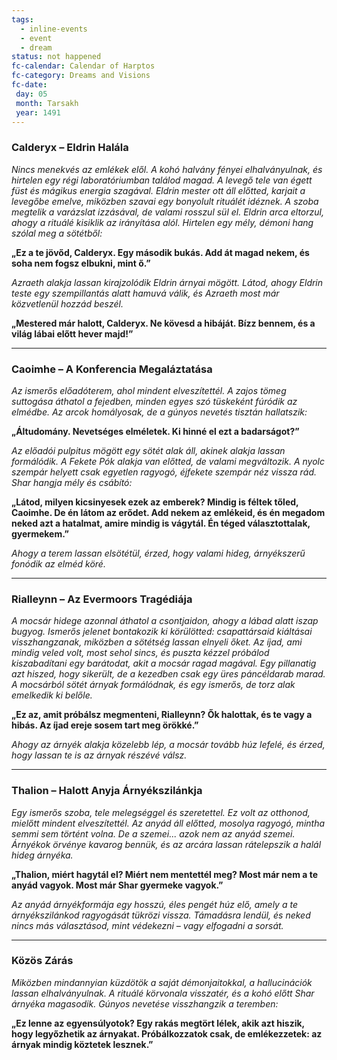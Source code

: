```yaml
---
tags:
  - inline-events
  - event
  - dream
status: not happened
fc-calendar: Calendar of Harptos
fc-category: Dreams and Visions
fc-date:
 day: 05
 month: Tarsakh
 year: 1491
---
```


### **Calderyx – Eldrin Halála**

_Nincs menekvés az emlékek elől. A kohó halvány fényei elhalványulnak, és hirtelen egy régi laboratóriumban találod magad. A levegő tele van égett füst és mágikus energia szagával. Eldrin mester ott áll előtted, karjait a levegőbe emelve, miközben szavai egy bonyolult rituálét idéznek. A szoba megtelik a varázslat izzásával, de valami rosszul sül el. Eldrin arca eltorzul, ahogy a rituálé kisiklik az irányítása alól. Hirtelen egy mély, démoni hang szólal meg a sötétből:_

**„Ez a te jövőd, Calderyx. Egy második bukás. Add át magad nekem, és soha nem fogsz elbukni, mint ő.”**

_Azraeth alakja lassan kirajzolódik Eldrin árnyai mögött. Látod, ahogy Eldrin teste egy szempillantás alatt hamuvá válik, és Azraeth most már közvetlenül hozzád beszél._

**„Mestered már halott, Calderyx. Ne kövesd a hibáját. Bízz bennem, és a világ lábai előtt hever majd!”**

---

### **Caoimhe – A Konferencia Megaláztatása**

_Az ismerős előadóterem, ahol mindent elveszítettél. A zajos tömeg suttogása áthatol a fejedben, minden egyes szó tüskeként fúródik az elmédbe. Az arcok homályosak, de a gúnyos nevetés tisztán hallatszik:_

**„Áltudomány. Nevetséges elméletek. Ki hinné el ezt a badarságot?”**

_Az előadói pulpitus mögött egy sötét alak áll, akinek alakja lassan formálódik. A Fekete Pók alakja van előtted, de valami megváltozik. A nyolc szempár helyett csak egyetlen ragyogó, éjfekete szempár néz vissza rád. Shar hangja mély és csábító:_

**„Látod, milyen kicsinyesek ezek az emberek? Mindig is féltek tőled, Caoimhe. De én látom az erődet. Add nekem az emlékeid, és én megadom neked azt a hatalmat, amire mindig is vágytál. Én téged választottalak, gyermekem.”**

_Ahogy a terem lassan elsötétül, érzed, hogy valami hideg, árnyékszerű fonódik az elméd köré._

---

### **Rialleynn – Az Evermoors Tragédiája**

_A mocsár hidege azonnal áthatol a csontjaidon, ahogy a lábad alatt iszap bugyog. Ismerős jelenet bontakozik ki körülötted: csapattársaid kiáltásai visszhangzanak, miközben a sötétség lassan elnyeli őket. Az íjad, ami mindig veled volt, most sehol sincs, és puszta kézzel próbálod kiszabadítani egy barátodat, akit a mocsár ragad magával. Egy pillanatig azt hiszed, hogy sikerült, de a kezedben csak egy üres páncéldarab marad. A mocsárból sötét árnyak formálódnak, és egy ismerős, de torz alak emelkedik ki belőle._

**„Ez az, amit próbálsz megmenteni, Rialleynn? Ők halottak, és te vagy a hibás. Az íjad ereje sosem tart meg örökké.”**

_Ahogy az árnyék alakja közelebb lép, a mocsár tovább húz lefelé, és érzed, hogy lassan te is az árnyak részévé válsz._

---

### **Thalion – Halott Anyja Árnyékszilánkja**

_Egy ismerős szoba, tele melegséggel és szeretettel. Ez volt az otthonod, mielőtt mindent elveszítettél. Az anyád áll előtted, mosolya ragyogó, mintha semmi sem történt volna. De a szemei... azok nem az anyád szemei. Árnyékok örvénye kavarog bennük, és az arcára lassan rátelepszik a halál hideg árnyéka._

**„Thalion, miért hagytál el? Miért nem mentettél meg? Most már nem a te anyád vagyok. Most már Shar gyermeke vagyok.”**

_Az anyád árnyékformája egy hosszú, éles pengét húz elő, amely a te árnyékszilánkod ragyogását tükrözi vissza. Támadásra lendül, és neked nincs más választásod, mint védekezni – vagy elfogadni a sorsát._

---

### **Közös Zárás**

_Miközben mindannyian küzdötök a saját démonjaitokkal, a hallucinációk lassan elhalványulnak. A rituálé körvonala visszatér, és a kohó előtt Shar árnyéka magasodik. Gúnyos nevetése visszhangzik a teremben:_

**„Ez lenne az egyensúlyotok? Egy rakás megtört lélek, akik azt hiszik, hogy legyőzhetik az árnyakat. Próbálkozzatok csak, de emlékezzetek: az árnyak mindig köztetek lesznek.”**